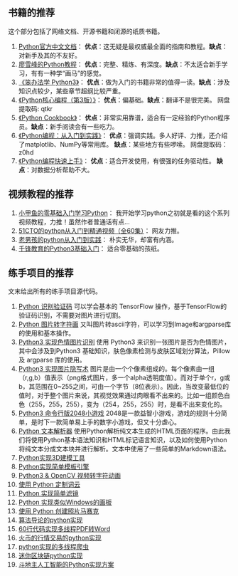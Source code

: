 ## 书籍的推荐

这个部分包括了网络文档、开源书籍和闭源的纸质书籍。

1. [Python官方中文文档](https://docs.python.org/zh-cn/3/)：
  **优点**：这无疑是最权威最全面的指南和教程。**缺点**：对新手及其的不友好。
1. [廖雪峰的Python教程](https://www.liaoxuefeng.com/wiki/1016959663602400)：
  **优点**：完整、精炼、有深度。**缺点**：不太适合新手学习，有有一种学“画马”的感觉。
1. [《笨办法学 Python3》](https://u20150046.ctfile.com/fs/20150046-377173289)：
  **优点**：做为入门的书籍非常的值得一读。**缺点**：涉及知识点较少，某些章节超纲比较严重。
1. [《Python核心编程（第3版）》](https://pan.baidu.com/s/1ZQgOcgPigutxE5jXJYtkIA)：
  **优点**：偏基础。**缺点**：翻译不是很完美。
  网盘提取码: qtkr
1. [《Python Cookbook》](https://python3-cookbook.readthedocs.io/zh_CN/latest/)：
  **优点**：非常实用靠谱，适合有一定经验的Python程序员。**缺点**：新手阅读会有一些吃力。
1. [《Python编程：从入门到实践》](https://pan.baidu.com/s/18WXt1wun85LoB8xgp7DK1Q)：
  **优点**：强调实践。多人好评、力推，还介绍了matplotlib、NumPy等常用库。 **缺点**：某些地方有些啰嗦。
  网盘提取码：z0hd
1. [《Python编程快速上手》](https://pan.baidu.com/s/1a6POBv3DH4nVPfPlKznxTA)：
  **优点**：适合开发使用，有很强的任务驱动性。 **缺点**：对数据分析帮助不大。


## 视频教程的推荐

1. [小甲鱼的零基础入门学习Python](https://www.bilibili.com/video/av4050443?from=search&seid=11736689509167657635)：
  我开始学习python之初就是看的这个系列视频教程，力推！虽然作者普通话有点...
1. [51CTO的python从入门到精通视频（全60集）](https://www.bilibili.com/video/av30949272?from=search&seid=3592257396095587473)：
  网友力推。
1. [老男孩的python从入门到实践](https://www.bilibili.com/video/av58358030?from=search&seid=7109496458495009598)：
  朴实无华，却富有内涵。
1. [千锋教育的Python3基础入门](https://www.bilibili.com/video/av38942568?from=search&seid=14535538146835176567)：
  适合零基础的孩纸。

## 练手项目的推荐

文末给出所有的练手项目源代码。

1. [Python 识别验证码](https://github.com/PatrickLib/captcha_recognize)
  可以学会基本的 TensorFlow 操作，基于TensorFlow的验证码识别，不需要对图片进行切割。
1. [Python 图片转字符画](https://github.com/wang4yu6peng13/ImageToChar)
  又叫图片转ascii字符，可以学习到Image和argparse库的使用和基本操作。
1. [Python3 实现色情图片识别](https://github.com/hireny/nude_image)
  使用 Python3 来识别一张图片是否为色情图片，其中会涉及到Python3 基础知识，肤色像素检测与皮肤区域划分算法，Pillow 及 argparse 库的使用。
1. [Python3 实现图片隐写术](https://github.com/Liwenbin1996/python-Steganography)
  图片是由一个个像素组成的。每个像素由一组（r,g,b）值表示（png格式图片，多一个alpha透明度值）。而对于单个r，g或b，其范围在0~255之间，可由一个字节（8位表示）。因此，当改变最低位的值时，对于整个图片来说，其视觉效果通过肉眼看不出来的。比如一组颜色白色（255，255，255），变为（254，255，255）时，是看不出来变化的。
1. [Python3 命令行版2048小游戏](https://github.com/yangshun/2048-python)
  2048是一款益智小游戏，游戏的规则十分简单，是时下一款简单易上手的数字小游戏，但又十分虐心。
1. [Python 文本解析器](https://github.com/hireny/python_markup)
  使用Python解析纯文本生成的HTML页面的程序。由此我们将使用Python基本语法知识和HTML标记语言知识，以及如何使用Python将纯文本分成文本块并进行解析。文本中使用了一些简单的Markdown语法。
1. [Python实现3D建模工具](https://github.com/xylt/simple-CAD)
1. [Python实现简单模板引擎](https://github.com/Aiyane/template-engine)
1. [Python3 & OpenCV 视频转字符动画](https://github.com/joql/Video2CharacterAnimation)
1. [使用 Python 定制词云](https://github.com/fuqiuai/wordCloud)
1. [Python 实现简单滤镜](https://github.com/bluemomo112/NumpyFilter)
1. [Python 实现类似Windows的画板](https://github.com/ymh073819/Drawing_board)
1. [使用 Python 创建照片马赛克](https://blog.csdn.net/lm_is_dc/article/details/81412228)
1. [算法导论的python实现](https://github.com/haoxiang47/IntroductionToAlgorithms)
1. [60行代码实现多线程PDF转Word](https://github.com/python-fan/pdf2word)
1. [火币的行情交易的python实现](https://github.com/hadrianl/huobi)
1. [python实现的多线程爬虫](https://github.com/suliangxd/multithreading-spider)
1. [迷你区块链python实现](https://github.com/guanchao/mini_blockchain)
1. [斗地主人工智能的Python实现方案](https://github.com/zhozhou/DouDizhuAI)

